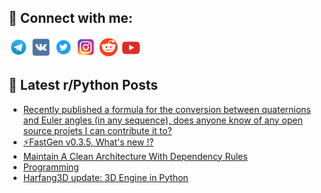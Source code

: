 ## 🔎 Connect with me:
[<img src="https://github.com/bullbesh/bullbesh/blob/main/images/Telegram.png" width="32" height="32" />](https://t.me/bullbesh)
[<img src="https://github.com/bullbesh/bullbesh/blob/main/images/VK.png" width="32" height="32" />](https://vk.com/bullbesh)
[<img src="https://github.com/bullbesh/bullbesh/blob/main/images/Twitter.png" width="32" height="32" />](https://twitter.com/bullbesh1)
[<img src="https://github.com/bullbesh/bullbesh/blob/main/images/Instagram.png" width="32" height="32" />](https://www.instagram.com/bullbesh)
[<img src="https://github.com/bullbesh/bullbesh/blob/main/images/Reddit.png" width="32" height="32" />](https://www.reddit.com/user/bullbesh)
[<img src="https://github.com/bullbesh/bullbesh/blob/main/images/YouTube.png" width="32" height="32" />](https://www.youtube.com/channel/UCtfjRs6uzgq5mfm8S06WTcg)

## 📕 Latest r/Python Posts
<!-- BLOG-POST-LIST:START -->
- [Recently published a formula for the conversion between quaternions and Euler angles &lpar;in any sequence&rpar;, does anyone know of any open source projets I can contribute it to?](https://www.reddit.com/r/Python/comments/zmnhs8/recently_published_a_formula_for_the_conversion/)
- [⚡FastGen v0.3.5, What&#39;s new !?](https://www.reddit.com/r/Python/comments/zmmkfx/fastgen_v035_whats_new/)
- [Maintain A Clean Architecture With Dependency Rules](https://www.reddit.com/r/Python/comments/zmmiow/maintain_a_clean_architecture_with_dependency/)
- [Programming](https://www.reddit.com/r/Python/comments/zmmeev/programming/)
- [Harfang3D update: 3D Engine in Python](https://www.reddit.com/r/Python/comments/zmmbtb/harfang3d_update_3d_engine_in_python/)
<!-- BLOG-POST-LIST:END -->
